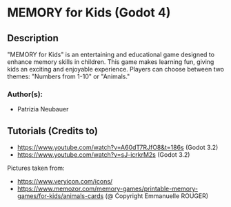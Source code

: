 # MEMORY for Kids (Godot 4)

## Description
"MEMORY for Kids" is an entertaining and educational game designed to enhance memory skills in children. This game makes learning fun, giving kids an exciting and enjoyable experience. Players can choose between two themes: "Numbers from 1-10" or "Animals."

### Author(s): 
- Patrizia Neubauer

## Tutorials (Credits to)
- https://www.youtube.com/watch?v=A60dT7RJfO8&t=186s (Godot 3.2)
- https://www.youtube.com/watch?v=sJ-icrkrM2s (Godot 3.2)

Pictures taken from:
- https://www.veryicon.com/icons/
- https://www.memozor.com/memory-games/printable-memory-games/for-kids/animals-cards (@ Copyright Emmanuelle ROUGER)

